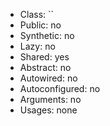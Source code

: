 - Class: ``
- Public: no
- Synthetic: no
- Lazy: no
- Shared: yes
- Abstract: no
- Autowired: no
- Autoconfigured: no
- Arguments: no
- Usages: none
